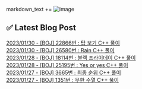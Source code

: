 

markdown_text += ![image](https://user-images.githubusercontent.com/76645095/162124599-f9d701d6-e523-49c4-a6ce-193dc38f1026.png)

## ✅ Latest Blog Post

[2023/01/30 - [BOJ] 22866번 : 탑 보기 C++ 풀이](https://jojaeng2.tistory.com/70) <br/>
[2023/01/30 - [BOJ] 26580번 : Rain C++ 풀이](https://jojaeng2.tistory.com/69) <br/>
[2023/01/28 - [BOJ] 18114번 : 블랙 프라이데이 C++ 풀이](https://jojaeng2.tistory.com/68) <br/>
[2023/01/28 - [BOJ] 25195번 : Yes or yes C++ 풀이](https://jojaeng2.tistory.com/67) <br/>
[2023/01/27 - [BOJ] 3665번 : 최종 순위 C++ 풀이](https://jojaeng2.tistory.com/66) <br/>
[2023/01/27 - [BOJ] 1351번 : 무한 수열 C++ 풀이](https://jojaeng2.tistory.com/65) <br/>
